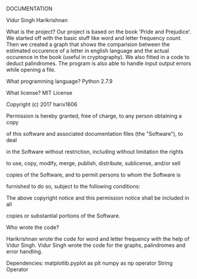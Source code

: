 DOCUMENTATION

Vidur Singh
Harikrishnan

What is the project?
Our project is based on the book 'Pride and Prejudice'. We started off with the basic stuff like word and letter frequency count. Then we created a graph that shows the comparision between the estimated occurence of a letter in english language and the actual occurence in the book (useful in cryptography). We also fitted in a code to deduct palindromes. The program is also able to handle input output errors while opening a file. 

What programming language?
Python 2.7.9

What license?
MIT License




Copyright (c) 2017 harix1606



Permission is hereby granted, free of charge, to any person obtaining a copy

of this software and associated documentation files (the "Software"), to deal

in the Software without restriction, including without limitation the rights

to use, copy, modify, merge, publish, distribute, sublicense, and/or sell

copies of the Software, and to permit persons to whom the Software is

furnished to do so, subject to the following conditions:



The above copyright notice and this permission notice shall be included in all

copies or substantial portions of the Software.


Who wrote the code?

Harikrishnan wrote the code for word and letter frequency with the help of Vidur Singh. Vidur Singh wrote the code for the graphs, palindromes and error handling. 

Dependencies:
matplotlib.pyplot as plt
numpy as np
operator
String
Operator 
